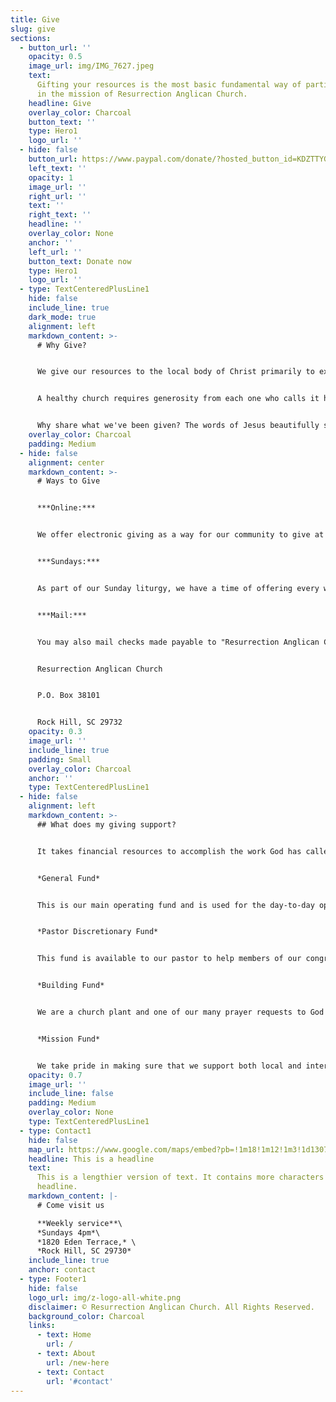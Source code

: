 ```yaml
---
title: Give
slug: give
sections:
  - button_url: ''
    opacity: 0.5
    image_url: img/IMG_7627.jpeg
    text:
      Gifting your resources is the most basic fundamental way of participating
      in the mission of Resurrection Anglican Church.
    headline: Give
    overlay_color: Charcoal
    button_text: ''
    type: Hero1
    logo_url: ''
  - hide: false
    button_url: https://www.paypal.com/donate/?hosted_button_id=KDZTTYG3UZPE6
    left_text: ''
    opacity: 1
    image_url: ''
    right_url: ''
    text: ''
    right_text: ''
    headline: ''
    overlay_color: None
    anchor: ''
    left_url: ''
    button_text: Donate now
    type: Hero1
    logo_url: ''
  - type: TextCenteredPlusLine1
    hide: false
    include_line: true
    dark_mode: true
    alignment: left
    markdown_content: >-
      # Why Give?


      We give our resources to the local body of Christ primarily to express gratitude and trust in our generous God who has freely given us all things, first and foremost his grace. In the words of Paul, “For you know the grace of our Lord Jesus Christ, that though he was rich, yet for your sake he became poor, so that you by his poverty might become rich" (2 Corinthians 8:9).


      A healthy church requires generosity from each one who calls it home in order to operate and fulfill it's mission.


      Why share what we've been given? The words of Jesus beautifully summarize: "Freely you have received; freely give" (Matthew 10:8).
    overlay_color: Charcoal
    padding: Medium
  - hide: false
    alignment: center
    markdown_content: >-
      # Ways to Give


      ***Online:***


      We offer electronic giving as a way for our community to give at anytime and to automate the important. You may make a one-time gift, or you can easily set up your recurring tithe if you wish.


      ***Sundays:***


      As part of our Sunday liturgy, we have a time of offering every week where we express our gratitude by giving our lives and our resources to God. We give financially, but this part of our service is a deeper call to offer our entire lives to God with thanksgiving.


      ***Mail:*** 


      You may also mail checks made payable to "Resurrection Anglican Church" to:


      Resurrection Anglican Church


      P.O. Box 38101


      Rock Hill, SC 29732
    opacity: 0.3
    image_url: ''
    include_line: true
    padding: Small
    overlay_color: Charcoal
    anchor: ''
    type: TextCenteredPlusLine1
  - hide: false
    alignment: left
    markdown_content: >-
      ## What does my giving support?


      It takes financial resources to accomplish the work God has called us to do for our community, our city, and the world. Your faithful giving helps support the spiritual formation of our community and the spread of the gospel. It supports mission initiatives in our city and around the world. It allows us to maintain a space for friends, family, and neighbors to gather, as well as worship together.


      *General Fund*


      This is our main operating fund and is used for the day-to-day operations of our church. These funds may also be allocated by our Vestry to the other funds listed below as needed and when possible.


      *Pastor Discretionary Fund*


      This fund is available to our pastor to help members of our congregation or residents of our neighborhood who may be in crisis and need some moderate financial assistance. The use of the funds are at the discretion of Bill Scott, our Rector, as he and the leadership identify individuals who are in significant need.


      *Building Fund*


      We are a church plant and one of our many prayer requests to God is that our growth would lead to a future permanent home for Resurrection Anglican Church. The balance of this fund would allow us to one day in our future acquire a space that can be used for God's glory here in Rock Hill as we continue to share his love with this wonderful city.


      *Mission Fund*


      We take pride in making sure that we support both local and international missions initiatives. Giving to this fund ensures that we continue to support outreach initiatives within our city of Rock Hill as well as assisting other missions partners globally.
    opacity: 0.7
    image_url: ''
    include_line: false
    padding: Medium
    overlay_color: None
    type: TextCenteredPlusLine1
  - type: Contact1
    hide: false
    map_url: https://www.google.com/maps/embed?pb=!1m18!1m12!1m3!1d13079.972502539167!2d-80.99647495338147!3d34.95678098181917!2m3!1f0!2f0!3f0!3m2!1i1024!2i768!4f13.1!3m3!1m2!1s0x0%3A0xd0c91ab7c5b8691d!2sResurrection%20Anglican%20Church!5e0!3m2!1sen!2sus!4v1666213161340!5m2!1sen!2sus
    headline: This is a headline
    text:
      This is a lengthier version of text. It contains more characters than the
      headline.
    markdown_content: |-
      # C﻿ome visit us

      **W﻿eekly service**\
      *S﻿undays 4pm*\
      *1820 Eden Terrace,* \
      *Rock Hill, SC 29730*
    include_line: true
    anchor: contact
  - type: Footer1
    hide: false
    logo_url: img/z-logo-all-white.png
    disclaimer: © Resurrection Anglican Church. All Rights Reserved.
    background_color: Charcoal
    links:
      - text: Home
        url: /
      - text: About
        url: /new-here
      - text: Contact
        url: '#contact'
---
```

